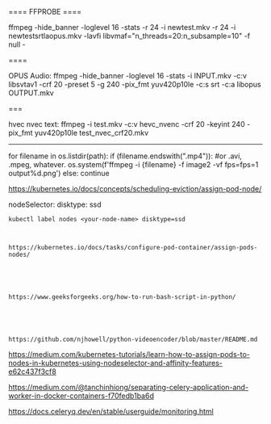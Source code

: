 ==== FFPROBE ====

ffmpeg -hide_banner -loglevel 16 -stats -r 24 -i newtest.mkv -r 24 -i newtestsrtlaopus.mkv -lavfi libvmaf="n_threads=20:n_subsample=10" -f null -

====

OPUS Audio:
ffmpeg -hide_banner -loglevel 16 -stats -i INPUT.mkv -c:v libsvtav1 -crf 20 -preset 5 -g 240 -pix_fmt yuv420p10le -c:s srt -c:a libopus OUTPUT.mkv

===


hvec nvec text:
ffmpeg -i test.mkv -c:v hevc_nvenc -crf 20 -keyint 240 -pix_fmt yuv420p10le test_nvec_crf20.mkv


---




for filename in os.listdir(path):
    if (filename.endswith(".mp4")): #or .avi, .mpeg, whatever.
        os.system(f'ffmpeg -i {filename} -f image2 -vf fps=fps=1 output%d.png')
    else:
        continue






https://kubernetes.io/docs/concepts/scheduling-eviction/assign-pod-node/


 nodeSelector:
    disktype: ssd


    kubectl label nodes <your-node-name> disktype=ssd



    https://kubernetes.io/docs/tasks/configure-pod-container/assign-pods-nodes/





    https://www.geeksforgeeks.org/how-to-run-bash-script-in-python/





    https://github.com/njhowell/python-videoencoder/blob/master/README.md


https://medium.com/kubernetes-tutorials/learn-how-to-assign-pods-to-nodes-in-kubernetes-using-nodeselector-and-affinity-features-e62c437f3cf8



https://medium.com/@tanchinhiong/separating-celery-application-and-worker-in-docker-containers-f70fedb1ba6d



https://docs.celeryq.dev/en/stable/userguide/monitoring.html

